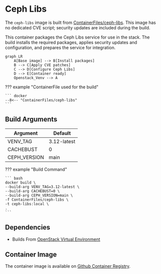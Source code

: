 # Ceph Libs

The `ceph-libs` image is built from [ContainerFiles/ceph-libs](https://github.com/rackerlabs/genestack-images/blob/main/ContainerFiles/ceph-libs). This image has no dedicated CVE script; security updates are included during the build.

This container packages the Ceph Libs service for use in the stack. The build installs the required packages, applies security updates and configuration, and prepares the service for integration.

``` mermaid
graph LR
    A[Base image] --> B[Install packages]
    B --> C[Apply CVE patches]
    C --> D[Configure Ceph Libs]
    D --> E[Container ready]
    Openstack_Venv --> A
```

??? example "ContainerFile used for the build"

    ``` docker
    --8<-- "ContainerFiles/ceph-libs"
    ```

## Build Arguments

| Argument | Default |
| --- | --- |
| VENV_TAG | 3.12-latest |
| CACHEBUST | 0 |
| CEPH_VERSION | main |

??? example "Build Command"

    ``` bash
    docker build \
    --build-arg VENV_TAG=3.12-latest \
    --build-arg CACHEBUST=0 \
    --build-arg CEPH_VERSION=main \
    -f ContainerFiles/ceph-libs \
    -t ceph-libs:local \
    .
    ```

## Dependencies

- Builds From [OpenStack Virtual Environment](openstack-venv.md)

## Container Image

The container image is available on [Github Container Registry](https://github.com/rackerlabs/genestack-images/pkgs/container/genestack-images%2Fceph-libs).
